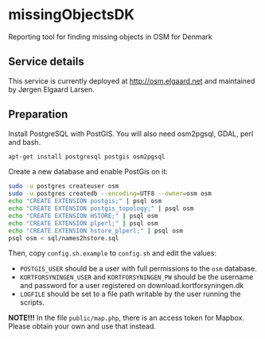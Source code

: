 # missingObjectsDK
Reporting tool for finding missing objects in OSM for Denmark

## Service details

This service is currently deployed at http://osm.elgaard.net and maintained by Jørgen Elgaard Larsen.

## Preparation

Install PostgreSQL with PostGIS. You will also need osm2pgsql, GDAL, perl and bash.

```bash
apt-get install postgresql postgis osm2pgsql
````

Create a new database and enable PostGis on it:

```bash
sudo -u postgres createuser osm
sudo -u postgres createdb --encoding=UTF8 --owner=osm osm
echo "CREATE EXTENSION postgis;" | psql osm
echo "CREATE EXTENSION postgis_topology;" | psql osm
echo "CREATE EXTENSION HSTORE;" | psql osm
echo "CREATE EXTENSION plperl;" | psql osm
echo "CREATE EXTENSION hstore_plperl;" | psql osm
psql osm < sql/names2hstore.sql
```

Then, copy `config.sh.example` to `config.sh` and edit the values:
* `POSTGIS_USER` should be a user with full permissions to the `osm` database.
* `KORTFORSYNINGEN_USER` and `KORTFORSYNINGEN_PW` should be the username and password for a user registered on download.kortforsyningen.dk
* `LOGFILE` should be set to a file path writable by the user running the scripts.

**NOTE!!!** In the file `public/map.php`, there is an access token for Mapbox. Please obtain your own and use that instead.



